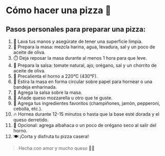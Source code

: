 # Cómo hacer una pizza 🍕

## Pasos personales para preparar una pizza:

1. 🧼 Lava tus manos y asegúrate de tener una superficie limpia.
2. 🍞 Prepara la masa: mezcla harina, agua, levadura, sal y un poco de aceite de oliva.
3. ⏱️ Deja reposar la masa durante al menos 1 hora para que leve.
4. 🍅 Prepara la salsa: tomate natural, ajo, orégano, sal y un chorrito de aceite de oliva.
5. 🍳 Precalienta el horno a 220°C (430°F).
6. 🍕 Estira la masa en forma circular sobre papel para hornear o una bandeja enharinada.
7. 🧂 Agrega la salsa sobre la masa.
8. 🧀 Añade queso mozzarella u otro que te guste.
9. 🍄 Agrega tus ingredientes favoritos (champiñones, jamón, pepperoni, cebolla, etc.).
10. 🔥 Hornea durante 12-15 minutos o hasta que la base esté dorada y el queso derretido.
11. 🌿 Opcional: agrega albahaca o un poco de orégano seco al salir del horno.
12. 🍽️ ¡Corta y disfruta tu pizza casera!

> Hecha con amor y mucho queso 🧀💖